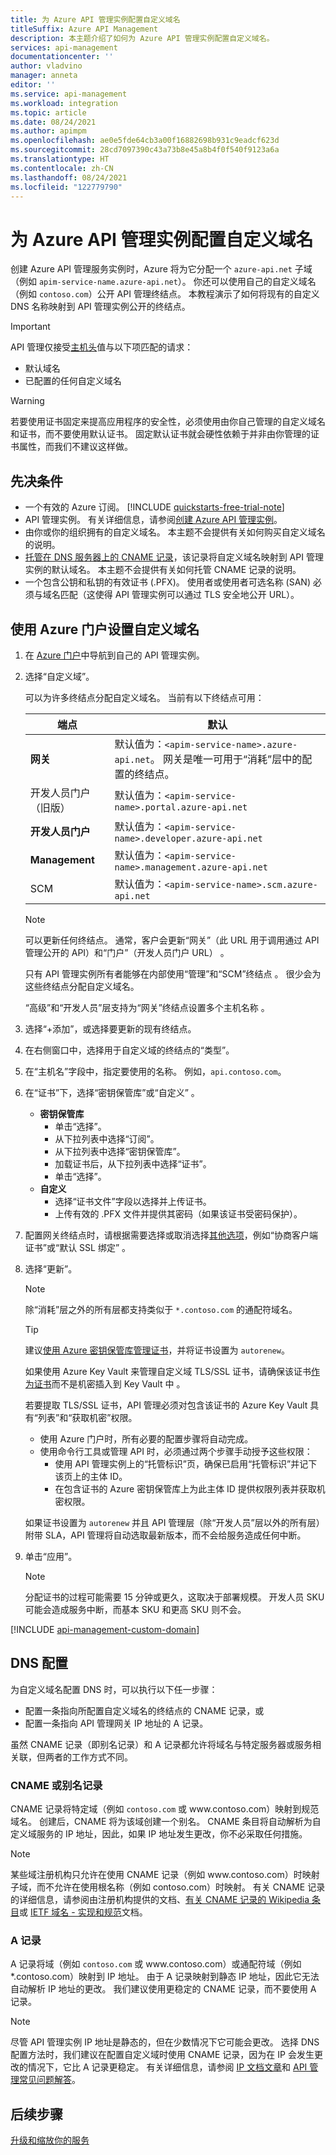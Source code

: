 ```yaml
---
title: 为 Azure API 管理实例配置自定义域名
titleSuffix: Azure API Management
description: 本主题介绍了如何为 Azure API 管理实例配置自定义域名。
services: api-management
documentationcenter: ''
author: vladvino
manager: anneta
editor: ''
ms.service: api-management
ms.workload: integration
ms.topic: article
ms.date: 08/24/2021
ms.author: apimpm
ms.openlocfilehash: ae0e5fde64cb3a00f16882698b931c9eadcf623d
ms.sourcegitcommit: 28cd7097390c43a73b8e45a8b4f0f540f9123a6a
ms.translationtype: HT
ms.contentlocale: zh-CN
ms.lasthandoff: 08/24/2021
ms.locfileid: "122779790"
---
```

# <a name="configure-a-custom-domain-name-for-your-azure-api-management-instance"></a>为 Azure API 管理实例配置自定义域名

创建 Azure API 管理服务实例时，Azure 将为它分配一个 `azure-api.net` 子域（例如 `apim-service-name.azure-api.net`）。 你还可以使用自己的自定义域名（例如 `contoso.com`）公开 API 管理终结点。 本教程演示了如何将现有的自定义 DNS 名称映射到 API 管理实例公开的终结点。

> [!IMPORTANT]
> API 管理仅接受[主机头](https://tools.ietf.org/html/rfc2616#section-14.23)值与以下项匹配的请求：
>
>* 默认域名
>* 已配置的任何自定义域名

> [!WARNING]
> 若要使用证书固定来提高应用程序的安全性，必须使用由你自己管理的自定义域名和证书，而不要使用默认证书。 固定默认证书就会硬性依赖于并非由你管理的证书属性，而我们不建议这样做。

## <a name="prerequisites"></a>先决条件

-   一个有效的 Azure 订阅。 [!INCLUDE [quickstarts-free-trial-note](../../includes/quickstarts-free-trial-note.md)]
-   API 管理实例。 有关详细信息，请参阅[创建 Azure API 管理实例](get-started-create-service-instance.md)。
-   由你或你的组织拥有的自定义域名。 本主题不会提供有关如何购买自定义域名的说明。
-   [托管在 DNS 服务器上的 CNAME 记录](#dns-configuration)，该记录将自定义域名映射到 API 管理实例的默认域名。 本主题不会提供有关如何托管 CNAME 记录的说明。
-   一个包含公钥和私钥的有效证书 (.PFX)。 使用者或使用者可选名称 (SAN) 必须与域名匹配（这使得 API 管理实例可以通过 TLS 安全地公开 URL）。

## <a name="use-the-azure-portal-to-set-a-custom-domain-name"></a>使用 Azure 门户设置自定义域名

1. 在 [Azure 门户](https://portal.azure.com/)中导航到自己的 API 管理实例。
1. 选择“自定义域”。

    可以为许多终结点分配自定义域名。 当前有以下终结点可用：

    | 端点 | 默认 |
    | -------- | ----------- |
    | **网关** | 默认值为：`<apim-service-name>.azure-api.net`。 网关是唯一可用于“消耗”层中的配置的终结点。 |
    | 开发人员门户（旧版） | 默认值为：`<apim-service-name>.portal.azure-api.net` |
    | **开发人员门户** | 默认值为：`<apim-service-name>.developer.azure-api.net` |
    | **Management** | 默认值为：`<apim-service-name>.management.azure-api.net` |
    | SCM | 默认值为：`<apim-service-name>.scm.azure-api.net` |

    > [!NOTE]
    > 可以更新任何终结点。 通常，客户会更新“网关”（此 URL 用于调用通过 API 管理公开的 API）和“门户”（开发人员门户 URL） 。
    > 
    > 只有 API 管理实例所有者能够在内部使用“管理”和“SCM”终结点 。 很少会为这些终结点分配自定义域名。
    >
    > “高级”和“开发人员”层支持为“网关”终结点设置多个主机名称  。

1. 选择“+添加”，或选择要更新的现有终结点。
1. 在右侧窗口中，选择用于自定义域的终结点的“类型”。
1. 在“主机名”字段中，指定要使用的名称。 例如，`api.contoso.com`。
1. 在“证书”下，选择“密钥保管库”或“自定义”  。
    - **密钥保管库**
        - 单击“选择”。
        - 从下拉列表中选择“订阅”。
        - 从下拉列表中选择“密钥保管库”。
        - 加载证书后，从下拉列表中选择“证书”。
        - 单击“选择”。
    - **自定义**
        - 选择“证书文件”字段以选择并上传证书。
        - 上传有效的 .PFX 文件并提供其密码（如果该证书受密码保护）。
1. 配置网关终结点时，请根据需要选择或取消选择[其他选项](#clients-calling-with-server-name-indication-sni-header)，例如“协商客户端证书”或“默认 SSL 绑定” 。
1. 选择“更新”。

    > [!NOTE]
    > 除“消耗”层之外的所有层都支持类似于 `*.contoso.com` 的通配符域名。

    > [!TIP]
    > 建议[使用 Azure 密钥保管库管理证书](../key-vault/certificates/about-certificates.md)，并将证书设置为 `autorenew`。
    >
    > 如果使用 Azure Key Vault 来管理自定义域 TLS/SSL 证书，请确保该证书[作为证书](/rest/api/keyvault/createcertificate/createcertificate)而不是机密插入到 Key Vault 中 。
    >
    > 若要提取 TLS/SSL 证书，API 管理必须对包含该证书的 Azure Key Vault 具有“列表”和“获取机密”权限。 
    >
    >* 使用 Azure 门户时，所有必要的配置步骤将自动完成。 
    >* 使用命令行工具或管理 API 时，必须通过两个步骤手动授予这些权限：
    >    * 使用 API 管理实例上的“托管标识”页，确保已启用“托管标识”并记下该页上的主体 ID。 
    >    * 在包含证书的 Azure 密钥保管库上为此主体 ID 提供权限列表并获取机密权限。
    >
    > 如果证书设置为 `autorenew` 并且 API 管理层（除“开发人员”层以外的所有层）附带 SLA，API 管理将自动选取最新版本，而不会给服务造成任何中断。

1. 单击“应用”。

    > [!NOTE]
    > 分配证书的过程可能需要 15 分钟或更久，这取决于部署规模。 开发人员 SKU 可能会造成服务中断，而基本 SKU 和更高 SKU 则不会。

[!INCLUDE [api-management-custom-domain](../../includes/api-management-custom-domain.md)]

## <a name="dns-configuration"></a>DNS 配置

为自定义域名配置 DNS 时，可以执行以下任一步骤：

-   配置一条指向所配置自定义域名的终结点的 CNAME 记录，或
-   配置一条指向 API 管理网关 IP 地址的 A 记录。

虽然 CNAME 记录（即别名记录）和 A 记录都允许将域名与特定服务器或服务相关联，但两者的工作方式不同。 

### <a name="cname-or-alias-record"></a>CNAME 或别名记录
CNAME 记录将特定域（例如 `contoso.com` 或 www\.contoso.com）映射到规范域名。 创建后，CNAME 将为该域创建一个别名。 CNAME 条目将自动解析为自定义域服务的 IP 地址，因此，如果 IP 地址发生更改，你不必采取任何措施。

> [!NOTE]
> 某些域注册机构只允许在使用 CNAME 记录（例如 www\.contoso.com）时映射子域，而不允许在使用根名称（例如 contoso.com）时映射。 有关 CNAME 记录的详细信息，请参阅由注册机构提供的文档、[有关 CNAME 记录的 Wikipedia 条目](https://en.wikipedia.org/wiki/CNAME_record)或 [IETF 域名 - 实现和规范](https://tools.ietf.org/html/rfc1035)文档。

### <a name="a-record"></a>A 记录
A 记录将域（例如 `contoso.com` 或 www\.contoso.com）或通配符域（例如 \*.contoso.com）映射到 IP 地址。 由于 A 记录映射到静态 IP 地址，因此它无法自动解析 IP 地址的更改。 我们建议使用更稳定的 CNAME 记录，而不要使用 A 记录。

> [!NOTE]
> 尽管 API 管理实例 IP 地址是静态的，但在少数情况下它可能会更改。 选择 DNS 配置方法时，我们建议在配置自定义域时使用 CNAME 记录，因为在 IP 会发生更改的情况下，它比 A 记录更稳定。 有关详细信息，请参阅 [IP 文档文章](api-management-howto-ip-addresses.md#changes-to-the-ip-addresses)和 [API 管理常见问题解答](./api-management-faq.yml#how-can-i-secure-the-connection-between-the-api-management-gateway-and-my-back-end-services-)。

## <a name="next-steps"></a>后续步骤

[升级和缩放你的服务](upgrade-and-scale.md)